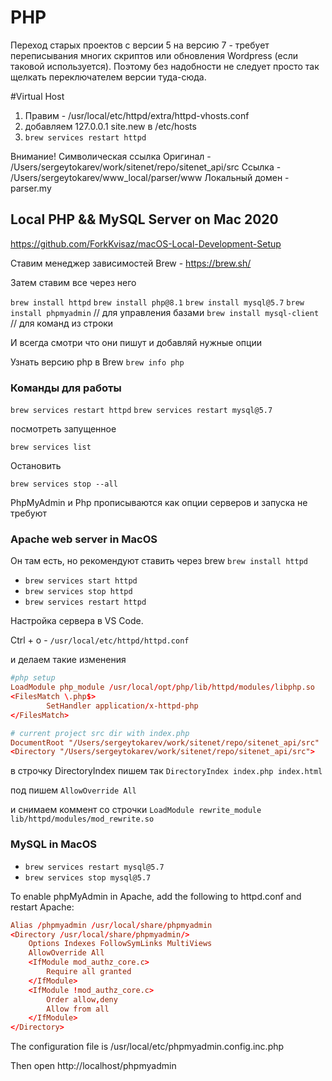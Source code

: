 # PHP

Переход старых проектов с версии 5 на версию 7 - требует переписывания многих скриптов или обновления Wordpress (если таковой используется). Поэтому без надобности не следует просто так щелкать переключателем версии туда-сюда.

#Virtual Host

1. Правим - /usr/local/etc/httpd/extra/httpd-vhosts.conf
2. добавляем 127.0.0.1   site.new в /etc/hosts
3. `brew services restart httpd`

Внимание!
Символическая ссылка
Оригинал - /Users/sergeytokarev/work/sitenet/repo/sitenet_api/src 
Ссылка - /Users/sergeytokarev/www_local/parser/www
Локальный домен - parser.my



## Local PHP && MySQL Server on Mac 2020

https://github.com/ForkKvisaz/macOS-Local-Development-Setup

Ставим менеджер зависимостей Brew - https://brew.sh/

Затем ставим все через него

`brew install httpd`
`brew install php@8.1`
`brew install mysql@5.7`
`brew install phpmyadmin` // для управления базами
`brew install mysql-client` // для команд из строки

И всегда смотри что они пишут и добавляй нужные опции


Узнать версию php в Brew
`brew info php`

### Команды для работы

`brew services restart httpd`
`brew services restart mysql@5.7`

посмотреть запущенное

`brew services list`

Остановить

`brew services stop --all`

PhpMyAdmin и Php прописываются как опции серверов и запуска не требуют

### Apache web server in MacOS

Он там есть, но рекомендуют ставить через brew `brew install httpd`

- `brew services start httpd`
- `brew services stop httpd`
- `brew services restart httpd`

Настройка сервера в VS Code.

Ctrl + o - `/usr/local/etc/httpd/httpd.conf`

и делаем такие изменения

```conf
#php setup
LoadModule php_module /usr/local/opt/php/lib/httpd/modules/libphp.so
<FilesMatch \.php$>
        SetHandler application/x-httpd-php
</FilesMatch>

# current project src dir with index.php
DocumentRoot "/Users/sergeytokarev/work/sitenet/repo/sitenet_api/src"
<Directory "/Users/sergeytokarev/work/sitenet/repo/sitenet_api/src">
```

в строчку DirectoryIndex пишем так
`DirectoryIndex index.php index.html`

под <DirectoryDirectory> пишем
`AllowOverride All`

и снимаем коммент со строчки
`LoadModule rewrite_module lib/httpd/modules/mod_rewrite.so`

### MySQL in MacOS

- `brew services restart mysql@5.7`
- `brew services stop mysql@5.7`

To enable phpMyAdmin in Apache, add the following to httpd.conf and
restart Apache:
```conf
Alias /phpmyadmin /usr/local/share/phpmyadmin
<Directory /usr/local/share/phpmyadmin/>
    Options Indexes FollowSymLinks MultiViews
    AllowOverride All
    <IfModule mod_authz_core.c>
        Require all granted
    </IfModule>
    <IfModule !mod_authz_core.c>
        Order allow,deny
        Allow from all
    </IfModule>
</Directory>
```

The configuration file is /usr/local/etc/phpmyadmin.config.inc.php
     
Then open http://localhost/phpmyadmin

